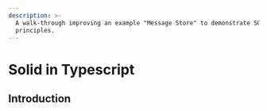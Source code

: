 ```yaml
---
description: >-
  A walk-through improving an example "Message Store" to demonstrate SOLID
  principles.
---
```


# Solid in Typescript

## Introduction





